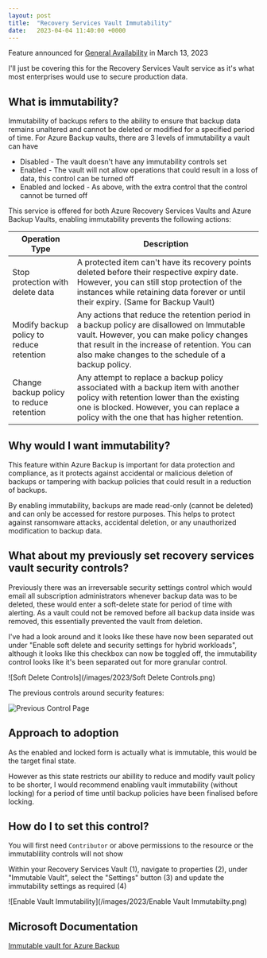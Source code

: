 ```yaml
---
layout: post
title:  "Recovery Services Vault Immutability"
date:   2023-04-04 11:40:00 +0000
---
```

Feature announced for [General Availability] in March 13, 2023

I'll just be covering this for the Recovery Services Vault service as it's what most enterprises would use to secure production data.

## What is immutability?

Immutability of backups refers to the ability to ensure that backup data remains unaltered and cannot be deleted or modified for a specified period of time.
For Azure Backup vaults, there are 3 levels of immutability a vault can have

- Disabled - The vault doesn't have any immutability controls set
- Enabled  - The vault will not allow operations that could result in a loss of data, this control can be turned off
- Enabled and locked - As above, with the extra control that the control cannot be turned off  

This service is offered for both Azure Recovery Services Vaults and Azure Backup Vaults, enabling immutability prevents the following actions:


| Operation Type     | Description 
|----------------------------------------|-------------------------------------------------------------------------------------------------------------------------------------------------------------------|
| Stop protection with delete data       | A protected item can't have its recovery points deleted before their respective expiry date. However, you can still stop protection of the instances while retaining data forever or until their expiry. (Same for Backup Vault) |
| Modify backup policy to reduce retention| Any actions that reduce the retention period in a backup policy are disallowed on Immutable vault. However, you can make policy changes that result in the increase of retention. You can also make changes to the schedule of a backup policy. |
| Change backup policy to reduce retention| Any attempt to replace a backup policy associated with a backup item with another policy with retention lower than the existing one is blocked. However, you can replace a policy with the one that has higher retention. |


## Why would I want immutability?

This feature within Azure Backup is important for data protection and compliance, as it protects against accidental or malicious deletion of backups or tampering with backup policies that could result in a reduction of backups.

By enabling immutability, backups are made read-only (cannot be deleted) and can only be accessed for restore purposes. This helps to protect against ransomware attacks, accidental deletion, or any unauthorized modification to backup data.

## What about my previously set recovery services vault security controls?

Previously there was an irreversable security settings control which would email all subscription administrators whenever backup data was to be deleted, these would enter a soft-delete state for period of time with alerting. As a vault could not be removed before all backup data inside was removed, this essentially prevented the vault from deletion.

I've had a look around and it looks like these have now been separated out under "Enable soft delete and security settings for hybrid workloads", although it looks like this checkbox can now be toggled off, the immutability control looks like it's been separated out for more granular control.

![Soft Delete Controls](/images/2023/Soft Delete Controls.png)

The previous controls around security features:

![Previous Control Page](images/2023/oldsecuritysettings.png)

## Approach to adoption

As the enabled and locked form is actually what is immutable, this would be the target final state.

However as this state restricts our abillity to reduce and modify vault policy to be shorter, I would recommend enabling vault immutability (without locking) for a period of time until backup policies have been finalised before locking.

## How do I to set this control?

You will first need `Contributor` or above permissions to the resource or the immutablility controls will not show

Within your Recovery Services Vault (1), navigate to properties (2), under "Immutable Vault", select the "Settings" button (3) and update the immutability settings as required (4)

![Enable Vault Immutability](/images/2023/Enable Vault Immutabilty.png)

## Microsoft Documentation

[Immutable vault for Azure Backup]

[Immutable vault for Azure Backup]: https://learn.microsoft.com/en-us/azure/backup/backup-azure-immutable-vault-concept
[General Availability]: https://azure.microsoft.com/en-au/updates/azure-backup-immutable-vaults-ga/
